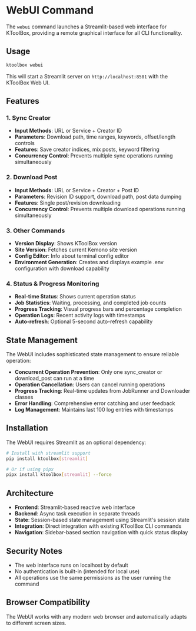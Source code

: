 # WebUI Command

The `webui` command launches a Streamlit-based web interface for KToolBox, providing a remote graphical interface for all CLI functionality.

## Usage

```bash
ktoolbox webui
```

This will start a Streamlit server on `http://localhost:8501` with the KToolBox Web UI.

## Features

### 1. Sync Creator
- **Input Methods**: URL or Service + Creator ID
- **Parameters**: Download path, time ranges, keywords, offset/length controls
- **Features**: Save creator indices, mix posts, keyword filtering
- **Concurrency Control**: Prevents multiple sync operations running simultaneously

### 2. Download Post  
- **Input Methods**: URL or Service + Creator + Post ID
- **Parameters**: Revision ID support, download path, post data dumping
- **Features**: Single post/revision downloading
- **Concurrency Control**: Prevents multiple download operations running simultaneously

### 3. Other Commands
- **Version Display**: Shows KToolBox version
- **Site Version**: Fetches current Kemono site version
- **Config Editor**: Info about terminal config editor
- **Environment Generation**: Creates and displays example .env configuration with download capability

### 4. Status & Progress Monitoring
- **Real-time Status**: Shows current operation status
- **Job Statistics**: Waiting, processing, and completed job counts
- **Progress Tracking**: Visual progress bars and percentage completion
- **Operation Logs**: Recent activity logs with timestamps
- **Auto-refresh**: Optional 5-second auto-refresh capability

## State Management

The WebUI includes sophisticated state management to ensure reliable operation:

- **Concurrent Operation Prevention**: Only one sync_creator or download_post can run at a time
- **Operation Cancellation**: Users can cancel running operations
- **Progress Tracking**: Real-time updates from JobRunner and Downloader classes
- **Error Handling**: Comprehensive error catching and user feedback
- **Log Management**: Maintains last 100 log entries with timestamps

## Installation

The WebUI requires Streamlit as an optional dependency:

```bash
# Install with streamlit support
pip install ktoolbox[streamlit]

# Or if using pipx
pipx install ktoolbox[streamlit] --force
```

## Architecture

- **Frontend**: Streamlit-based reactive web interface
- **Backend**: Async task execution in separate threads
- **State**: Session-based state management using Streamlit's session state
- **Integration**: Direct integration with existing KToolBox CLI commands
- **Navigation**: Sidebar-based section navigation with quick status display

## Security Notes

- The web interface runs on localhost by default
- No authentication is built-in (intended for local use)
- All operations use the same permissions as the user running the command

## Browser Compatibility

The WebUI works with any modern web browser and automatically adapts to different screen sizes.